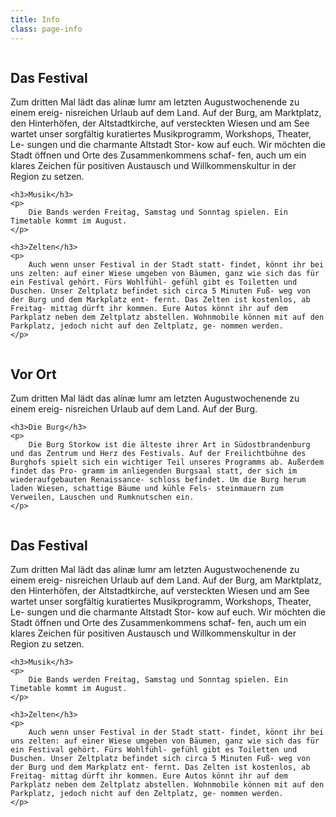 ```yaml
---
title: Info
class: page-info
---
```


<div class="column">
    <h2>Das Festival</h2>
    <p>
        Zum dritten Mal lädt das alínæ lumr am letzten Augustwochenende zu einem ereig- nisreichen Urlaub auf dem Land. Auf der Burg, am Marktplatz, den Hinterhöfen, der Altstadtkirche, auf versteckten Wiesen und am See wartet unser sorgfältig kuratiertes Musikprogramm, Workshops, Theater, Le- sungen und die charmante Altstadt Stor- kow auf euch. Wir möchten die Stadt öffnen und Orte des Zusammenkommens schaf- fen, auch um ein klares Zeichen für positiven Austausch und Willkommenskultur in der Region zu setzen.
    </p>

    <h3>Musik</h3>
    <p>
        Die Bands werden Freitag, Samstag und Sonntag spielen. Ein Timetable kommt im August.
    </p>

    <h3>Zelten</h3>
    <p>
        Auch wenn unser Festival in der Stadt statt- findet, könnt ihr bei uns zelten: auf einer Wiese umgeben von Bäumen, ganz wie sich das für ein Festival gehört. Fürs Wohlfühl- gefühl gibt es Toiletten und Duschen. Unser Zeltplatz befindet sich circa 5 Minuten Fuß- weg von der Burg und dem Markplatz ent- fernt. Das Zelten ist kostenlos, ab Freitag- mittag dürft ihr kommen. Eure Autos könnt ihr auf dem Parkplatz neben dem Zeltplatz abstellen. Wohnmobile können mit auf den Parkplatz, jedoch nicht auf den Zeltplatz, ge- nommen werden.
    </p>
</div>

<div class="column">
    <h2>Vor Ort</h2>
    <p>
        Zum dritten Mal lädt das alínæ lumr am letzten Augustwochenende zu einem ereig- nisreichen Urlaub auf dem Land. Auf der Burg.
    </p>
    
    <h3>Die Burg</h3>
    <p>
        Die Burg Storkow ist die älteste ihrer Art in Südostbrandenburg und das Zentrum und Herz des Festivals. Auf der Freilichtbühne des Burghofs spielt sich ein wichtiger Teil unseres Programms ab. Außerdem findet das Pro- gramm im anliegenden Burgsaal statt, der sich im wiederaufgebauten Renaissance- schloss befindet. Um die Burg herum laden Wiesen, schattige Bäume und kühle Fels- steinmauern zum Verweilen, Lauschen und Rumknutschen ein.
    </p>
</div>

<div class="column">
    <h2>Das Festival</h2>
    <p>
        Zum dritten Mal lädt das alínæ lumr am letzten Augustwochenende zu einem ereig- nisreichen Urlaub auf dem Land. Auf der Burg, am Marktplatz, den Hinterhöfen, der Altstadtkirche, auf versteckten Wiesen und am See wartet unser sorgfältig kuratiertes Musikprogramm, Workshops, Theater, Le- sungen und die charmante Altstadt Stor- kow auf euch. Wir möchten die Stadt öffnen und Orte des Zusammenkommens schaf- fen, auch um ein klares Zeichen für positiven Austausch und Willkommenskultur in der Region zu setzen.
    </p>
    
    <h3>Musik</h3>
    <p>
        Die Bands werden Freitag, Samstag und Sonntag spielen. Ein Timetable kommt im August.
    </p>

    <h3>Zelten</h3>
    <p>
        Auch wenn unser Festival in der Stadt statt- findet, könnt ihr bei uns zelten: auf einer Wiese umgeben von Bäumen, ganz wie sich das für ein Festival gehört. Fürs Wohlfühl- gefühl gibt es Toiletten und Duschen. Unser Zeltplatz befindet sich circa 5 Minuten Fuß- weg von der Burg und dem Markplatz ent- fernt. Das Zelten ist kostenlos, ab Freitag- mittag dürft ihr kommen. Eure Autos könnt ihr auf dem Parkplatz neben dem Zeltplatz abstellen. Wohnmobile können mit auf den Parkplatz, jedoch nicht auf den Zeltplatz, ge- nommen werden.
    </p>
</div>